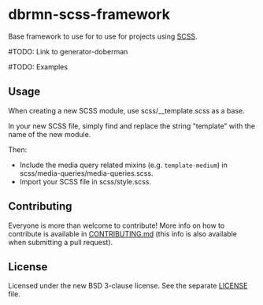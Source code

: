 # dbrmn-scss-framework

Base framework to use for to use for projects using
[SCSS](http://sass-lang.com/).

#TODO: Link to generator-doberman

#TODO: Examples 


## Usage

When creating a new SCSS module, use scss/__template.scss as a base.

In your new SCSS file, simply find and replace the string "template" with the name of the new module.

Then:

- Include the media query related mixins (e.g. `template-medium`) in
scss/media-queries/media-queries.scss.
- Import your SCSS file in scss/style.scss.

## Contributing

Everyone is more than welcome to contribute! More info on how to contribute is available in [CONTRIBUTING.md](CONTRIBUTING.md) (this info is also available when submitting a pull request).

## License

Licensed under the new BSD 3-clause license. See the separate [LICENSE](LICENSE) file.